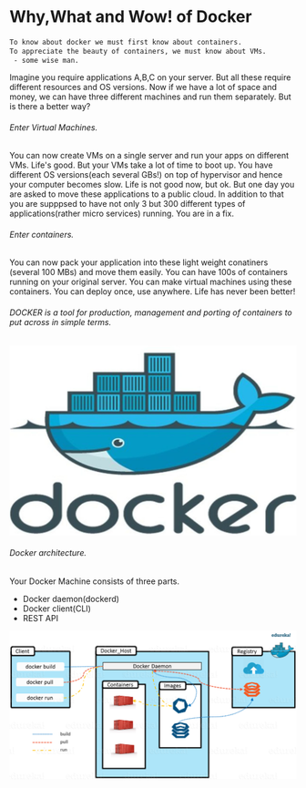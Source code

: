 # Why,What and Wow! of Docker
```
To know about docker we must first know about containers.
To appreciate the beauty of containers, we must know about VMs.                                                  
 - some wise man.
 ```

 Imagine you require applications A,B,C on your server. But all these require different resources and OS versions.
 Now if we have a lot of space and money, we can have three different machines and run them separately. 
 But is there a better way?
 
###### Enter Virtual Machines.

You can now create VMs on a single server and run your apps on different VMs. Life's good.
But your VMs take a lot of time to boot up. You have different OS versions(each several GBs!) on top of hypervisor and hence your computer becomes slow.
 Life is not good now, but ok. But one day you are asked to move these applications to a public cloud. 
In addition to that you are supppsed to have not only 3 but 300 different types of applications(rather micro services) running. You are in a fix.

###### Enter containers.

You can now pack your application into these light weight conatiners (several 100 MBs) and move them easily.
You can have 100s of containers running on your original server.
You can make virtual machines using these containers. You can deploy once, use anywhere. Life has never been better!

###### DOCKER is a tool for production, management and porting of containers to put across in simple terms.

![blue_whale](docker_logo.jpg)

###### Docker architecture.

Your Docker Machine consists of three parts.

* Docker daemon(dockerd)
* Docker client(CLI)
* REST API

![blue_whale](Docker-Architecture.png)

